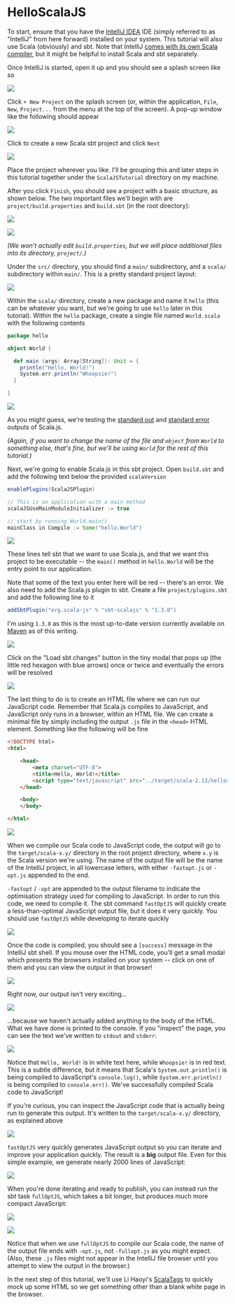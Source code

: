 # HelloScalaJS

To start, ensure that you have the [IntelliJ IDEA](https://www.jetbrains.com/idea/download) IDE (simply referred to as "IntelliJ" from here forward) installed on your system. This tutorial will also use Scala (obviously) and sbt. Note that IntelliJ [comes with its own Scala compiler](https://docs.scala-lang.org/getting-started/intellij-track/building-a-scala-project-with-intellij-and-sbt.html), but it might be helpful to install Scala and sbt separately.

Once IntelliJ is started, open it up and you should see a splash screen like so  

![](https://github.com/awwsmm/HelloScalaJS/blob/master/resources/Screenshot%202020-11-09%20at%2011.00.49.png?raw=true)

Click `+ New Project` on the splash screen (or, within the application, `File`, `New`, `Project...` from the menu at the top of the screen). A pop-up window like the following should appear

![](https://github.com/awwsmm/HelloScalaJS/blob/master/resources/Screenshot%202020-11-09%20at%2011.01.02.png?raw=true)

Click to create a new Scala sbt project and click `Next`

![](https://github.com/awwsmm/HelloScalaJS/blob/master/resources/Screenshot%202020-11-09%20at%2011.04.58.png?raw=true)

Place the project wherever you like. I'll be grouping this and later steps in this tutorial together under the `ScalaJSTutorial` directory on my machine.

After you click `Finish`, you should see a project with a basic structure, as shown below. The two important files we'll begin with are `project/build.properties` and `build.sbt` (in the root directory):

![](https://github.com/awwsmm/HelloScalaJS/blob/master/resources/Screenshot%202020-11-09%20at%2011.08.16.png?raw=true)

![](https://github.com/awwsmm/HelloScalaJS/blob/master/resources/Screenshot%202020-11-09%20at%2011.08.12.png?raw=true)

_(We won't actually edit `build.properties`, but we will place additional files into its directory, `project/`.)_

Under the `src/` directory, you should find a `main/` subdirectory, and a `scala/` subdirectory within `main/`. This is a pretty standard project layout:

![](https://github.com/awwsmm/HelloScalaJS/blob/master/resources/Screenshot%202020-11-09%20at%2011.10.10.png?raw=true)

Within the `scala/` directory, create a new package and name it `hello` (this can be whatever you want, but we're going to use `hello` later in this tutorial). Within the `hello` package, create a single file named `World.scala` with the following contents

```scala
package hello

object World {

  def main (args: Array[String]): Unit = {
    println("Hello, World!")
    System.err.println("Whoopsie!")
  }

}
```

![](https://github.com/awwsmm/HelloScalaJS/blob/master/resources/Screenshot%202020-11-09%20at%2011.12.48.png?raw=true)

As you might guess, we're testing the [standard out](https://en.wikipedia.org/wiki/Standard_streams#Standard_output_(stdout)) and [standard error](https://en.wikipedia.org/wiki/Standard_streams#Standard_error_(stderr)) outputs of Scala.js.

_(Again, if you want to change the name of the file and `object` from `World` to something else, that's fine, but we'll be using `World` for the rest of this tutorial.)_

Next, we're going to enable Scala.js in this sbt project. Open `build.sbt` and add the following text below the provided `scalaVersion`

```scala
enablePlugins(ScalaJSPlugin)

// This is an application with a main method
scalaJSUseMainModuleInitializer := true

// start by running World.main()
mainClass in Compile := Some("hello.World")
```

![](https://github.com/awwsmm/HelloScalaJS/blob/master/resources/Screenshot%202020-11-09%20at%2011.14.07.png?raw=true)

These lines tell sbt that we want to use Scala.js, and that we want this project to be executable -- the `main()` method in `hello.World` will be the entry point to our application.

Note that some of the text you enter here will be red -- there's an error. We also need to add the Scala.js plugin to sbt. Create a file `project/plugins.sbt` and add the following line to it

```scala
addSbtPlugin("org.scala-js" % "sbt-scalajs" % "1.3.0")
```

I'm using `1.3.0` as this is the most up-to-date version currently available on [Maven](https://mvnrepository.com/artifact/org.scala-js/scalajs-library) as of this writing.

![](https://github.com/awwsmm/HelloScalaJS/blob/master/resources/Screenshot%202020-11-09%20at%2011.16.13.png?raw=true)

Click on the "Load sbt changes" button in the tiny modal that pops up (the little red hexagon with blue arrows) once or twice and eventually the errors will be resolved

![](https://github.com/awwsmm/HelloScalaJS/blob/master/resources/Screenshot%202020-11-09%20at%2011.16.42.png?raw=true)

The last thing to do is to create an HTML file where we can run our JavaScript code. Remember that Scala.js compiles to JavaScript, and JavaScript only runs in a browser, within an HTML file. We can create a minimal file by simply including the output `.js` file in the `<head>` HTML element. Something like the following will be fine

```html
<!DOCTYPE html>
<html>

    <head>
        <meta charset="UTF-8">
        <title>Hello, World!</title>
        <script type="text/javascript" src="../target/scala-2.13/helloscalajs-fastopt.js"></script>
    </head>

    <body>
    </body>

</html>
```

![](https://github.com/awwsmm/HelloScalaJS/blob/master/resources/Screenshot%202020-11-09%20at%2011.19.10.png?raw=true)

When we compile our Scala code to JavaScript code, the output will go to the `target/scala-x.y/` directory in the root project directory, where `x.y` is the Scala version we're using. The name of the output file will be the name of the IntelliJ project, in all lowercase letters, with either `-fastopt.js` or `-opt.js` appended to the end.

`-fastopt` / `-opt` are appended to the output filename to indicate the optimisation strategy used for compiling to JavaScript. In order to run this code, we need to compile it. The sbt command `fastOptJS` will quickly create a less-than-optimal JavaScript output file, but it does it very quickly. You should use `fastOptJS` while developing to iterate quickly

![](https://github.com/awwsmm/HelloScalaJS/blob/master/resources/Screenshot%202020-11-09%20at%2011.19.27.png?raw=true)

Once the code is compiled, you should see a `[success]` message in the IntelliJ sbt shell. If you mouse over the HTML code, you'll get a small modal which presents the browsers installed on your system -- click on one of them and you can view the output in that browser!

![](https://github.com/awwsmm/HelloScalaJS/blob/master/resources/Screenshot%202020-11-09%20at%2011.19.50.png?raw=true)

Right now, our output isn't very exciting...

![](https://github.com/awwsmm/HelloScalaJS/blob/master/resources/Screenshot%202020-11-09%20at%2011.20.18.png?raw=true)

...because we haven't actually added anything to the body of the HTML. What we have done is printed to the console. If you "inspect" the page, you can see the text we've written to `stdout` and `stderr`:

![](https://github.com/awwsmm/HelloScalaJS/blob/master/resources/Screenshot%202020-11-09%20at%2011.20.26.png?raw=true)

Notice that `Hello, World!` is in white text here, while `Whoopsie!` is in red text. This is a subtle difference, but it means that Scala's `System.out.println()` is being compiled to JavaScript's `console.log()`, while `System.err.println()` is being compiled to `console.err()`. We've successfully compiled Scala code to JavaScript!

If you're curious, you can inspect the JavaScript code that is actually being run to generate this output. It's written to the `target/scala-x.y/` directory, as explained above

![](https://github.com/awwsmm/HelloScalaJS/blob/master/resources/Screenshot%202020-11-09%20at%2011.26.14.png?raw=true)

`fastOptJS` very quickly generates JavaScript output so you can iterate and improve your application quickly. The result is a **big** output file. Even for this simple example, we generate nearly 2000 lines of JavaScript:

![](https://github.com/awwsmm/HelloScalaJS/blob/master/resources/Screenshot%202020-11-09%20at%2011.26.29.png?raw=true)

When you're done iterating and ready to publish, you can instead run the sbt task `fullOptJS`, which takes a bit longer, but produces much more compact JavaScript:

![](https://github.com/awwsmm/HelloScalaJS/blob/master/resources/Screenshot%202020-11-09%20at%2011.26.41.png?raw=true)

![](https://github.com/awwsmm/HelloScalaJS/blob/master/resources/Screenshot%202020-11-09%20at%2011.27.48.png?raw=true)

Notice that when we use `fullOptJS` to compile our Scala code, the name of the output file ends with `-opt.js`, not `-fullopt.js` as you might expect. (Also, these `.js` files might not appear in the IntelliJ file browser until you attempt to view the output in the browser.)

In the next step of this tutorial, we'll use Li Haoyi's [ScalaTags](https://www.lihaoyi.com/scalatags/) to quickly mock up some HTML so we get something other than a blank white page in the browser.
